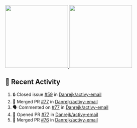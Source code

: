 <a href="https://github.com/anuraghazra/github-readme-stats">
  <img height=200 src="https://readme-stats-danrejk.vercel.app/api?username=Danrejk&theme=github_dark&border_color=3d444d&count_private=true" />
</a>
<a href="https://github.com/anuraghazra/github-readme-stats">
  <img height=200 src="https://readme-stats-danrejk.vercel.app/api/top-langs/?username=Danrejk&layout=donut&theme=github_dark&border_color=3d444d&count_private=true" />
</a>

## 🚀 Recent Activity  
<!--START_SECTION:activity-->
1. 🔒 Closed issue [#59](https://github.com/Danrejk/activy-email/issues/59) in [Danrejk/activy-email](https://github.com/Danrejk/activy-email)
2. 🎉 Merged PR [#77](https://github.com/Danrejk/activy-email/pull/77) in [Danrejk/activy-email](https://github.com/Danrejk/activy-email)
3. 🗣 Commented on [#77](https://github.com/Danrejk/activy-email/pull/77#issuecomment-2812626827) in [Danrejk/activy-email](https://github.com/Danrejk/activy-email)
4. 💪 Opened PR [#77](https://github.com/Danrejk/activy-email/pull/77) in [Danrejk/activy-email](https://github.com/Danrejk/activy-email)
5. 🎉 Merged PR [#76](https://github.com/Danrejk/activy-email/pull/76) in [Danrejk/activy-email](https://github.com/Danrejk/activy-email)
<!--END_SECTION:activity-->
